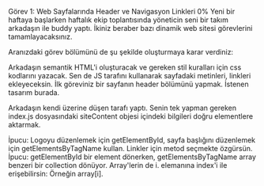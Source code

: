 Görev 1: Web Sayfalarında Header ve Navigasyon Linkleri
0%
Yeni bir haftaya başlarken haftalık ekip toplantısında yöneticin seni bir takım arkadaşın ile buddy yaptı. İkiniz beraber bazı dinamik web sitesi görevlerini tamamlayacaksınız.

Aranızdaki görev bölümünü de şu şekilde oluşturmaya karar verdiniz:

Arkadaşın semantik HTML'i oluşturacak ve gereken stil kuralları için css kodlarını yazacak.
Sen de JS tarafını kullanarak sayfadaki metinleri, linkleri ekleyeceksin.
İlk göreviniz bir sayfanın header bölümünü yapmak. İstenen tasarım burada.

Arkadaşın kendi üzerine düşen tarafı yaptı. Senin tek yapman gereken index.js dosyasındaki siteContent objesi içindeki bilgileri doğru elementlere aktarmak.

İpucu: Logoyu düzenlemek için getElementById, sayfa başlığını düzenlemek için getElementsByTagName kullan. Linkler için metod seçmekte özgürsün.
İpucu: getElementById bir element dönerken, getElementsByTagName array benzeri bir collection dönüyor. Array'lerin de i. elemanına index'i ile erişebilirsin: Örneğin array[i].
